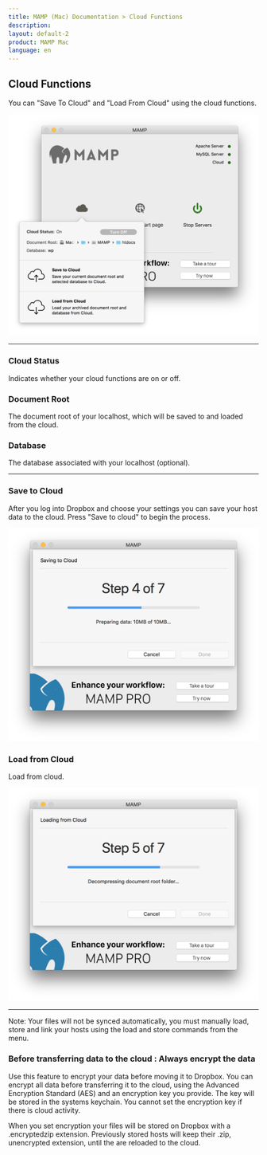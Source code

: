 ```yaml
---
title: MAMP (Mac) Documentation > Cloud Functions
description: 
layout: default-2
product: MAMP Mac
language: en
---
```


## Cloud Functions

You can "Save To Cloud" and "Load From Cloud" using the cloud functions.

![MAMP](/en/MAMP-Mac/Cloud/CloudSaveLoad.png)

---

### Cloud Status

Indicates whether your cloud functions are on or off.

### Document Root

The document root of your localhost, which will be saved to and loaded from the cloud.

### Database

The database associated with your localhost (optional).

---

### Save to Cloud

After you log into Dropbox and choose your settings you can save your host data to the cloud. Press "Save to cloud" to begin the process.

![MAMP](/en/MAMP-Mac/Cloud/CloudSaveToCloud.png)

### Load from Cloud

Load from cloud.

![MAMP](/en/MAMP-Mac/Cloud/CloudLoading.png)

---

<div class="alert" role="alert">
Note: Your files will not be synced automatically, you must manually load, store and link your hosts using the load and store commands from the menu.
</div>


### Before transferring data to the cloud : Always encrypt the data
  
  Use this feature to encrypt your data before moving it to Dropbox. You can encrypt all data before transferring it to the cloud, using the Advanced Encryption Standard (AES) and an encryption key you provide. The key will be stored in the systems keychain. You cannot set the encryption key if there is cloud activity.
  
  <div class="alert" role="alert">
  When you set encryption your files will be stored on Dropbox with a .encryptedzip extension. Previously stored hosts will keep their .zip, unencrypted extension, until the are reloaded to the cloud.
  </div>
  

